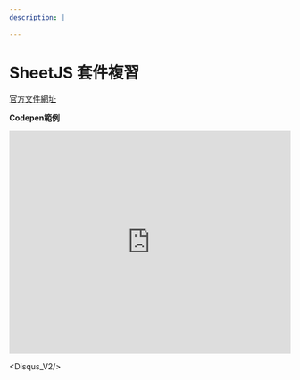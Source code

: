 ```yaml
---
description: |
      
---
```


# SheetJS 套件複習

[官方文件網址](https://sheetjs.com/)



**Codepen範例**

<iframe height="400" style="width: 100%;" scrolling="no" title="SheetJS練習" src="https://codepen.io/wenhui_xiao/embed/PoNQvpq?height=265&theme-id=dark&default-tab=js,result" frameborder="no" loading="lazy" allowtransparency="true" allowfullscreen="true">
  See the Pen <a href='https://codepen.io/wenhui_xiao/pen/PoNQvpq'>SheetJS練習</a> by 蕭文暉
  (<a href='https://codepen.io/wenhui_xiao'>@wenhui_xiao</a>) on <a href='https://codepen.io'>CodePen</a>.
</iframe>


<Disqus_V2/>